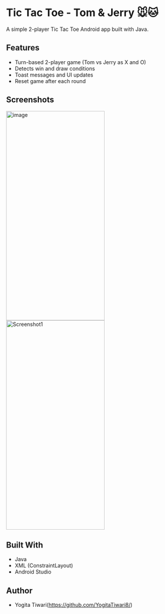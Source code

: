 # Tic Tac Toe - Tom & Jerry 🐭🐱

A simple 2-player Tic Tac Toe Android app built with Java.

## Features
- Turn-based 2-player game (Tom vs Jerry as X and O)
- Detects win and draw conditions
- Toast messages and UI updates
- Reset game after each round

## Screenshots
<img width="266" height="564" alt="image" src="https://github.com/user-attachments/assets/b88f3518-c7c0-42c9-9cc0-2e899cdb1175" />
<img width="266" height="564" alt="Screenshot1" src="https://github.com/user-attachments/assets/6601d9e0-e69c-4321-9fee-3c1d6848f00a" />

## Built With
- Java
- XML (ConstraintLayout)
- Android Studio

## Author
- Yogita Tiwari(https://github.com/YogitaTiwari8/)

